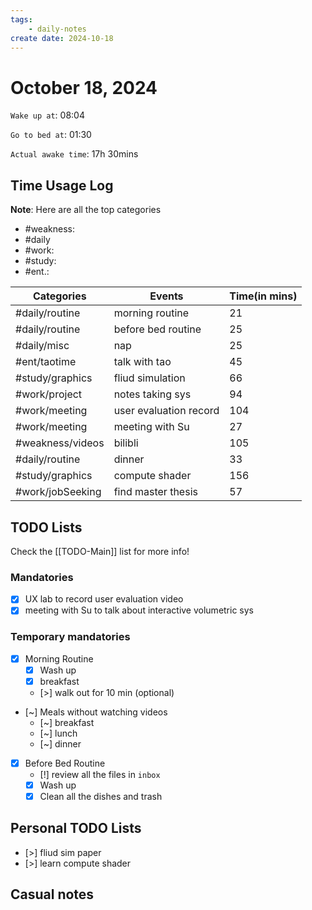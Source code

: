```yaml
---
tags: 
    - daily-notes
create date: 2024-10-18
---
```


# October 18, 2024

`Wake up at`: 08:04

`Go to bed at`: 01:30

`Actual awake time`: 17h 30mins

## Time Usage Log

**Note**: Here are all the top categories

- #weakness: 
- #daily
- #work:
- #study:
- #ent.:

| Categories       | Events                 | Time(in mins) |
|------------------|------------------------|---------------|
| #daily/routine   | morning routine        | 21            |
| #daily/routine   | before bed routine     | 25            |
| #daily/misc      | nap                    | 25            |
| #ent/taotime     | talk with tao          | 45            |
| #study/graphics  | fliud simulation       | 66            |
| #work/project    | notes taking sys       | 94            |
| #work/meeting    | user evaluation record | 104           |
| #work/meeting    | meeting with Su        | 27            |
| #weakness/videos | bilibli                | 105           |
| #daily/routine   | dinner                 | 33            |
| #study/graphics  | compute shader         | 156           |
| #work/jobSeeking | find master thesis     | 57            |


## TODO Lists

Check the [[TODO-Main]] list for more info!

### Mandatories

- [x] UX lab to record user evaluation video
- [x] meeting with Su to talk about interactive volumetric sys

### Temporary mandatories

- [x] Morning Routine 
    - [x] Wash up
    - [x] breakfast
    - [>] walk out for 10 min (optional)

- [~] Meals without watching videos
    - [~] breakfast
    - [~] lunch
    - [~] dinner

- [x] Before Bed Routine
    - [!] review all the files in `inbox`
    - [x] Wash up
    - [x] Clean all the dishes and trash
    
## Personal TODO Lists

- [>] fliud sim paper
- [>] learn compute shader

## Casual notes
